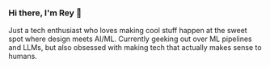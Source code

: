 ### Hi there, I'm Rey 👋

Just a tech enthusiast who loves making cool stuff happen at the sweet spot where design meets AI/ML. Currently geeking out over ML pipelines and LLMs, but also obsessed with making tech that actually makes sense to humans.
